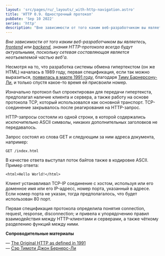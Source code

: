 ```yaml
---
layout: 'src/pages/ru/_layouts/_with-http-navigation.astro'
title: 'HTTP 0.9. Однострочный протокол'
pubDate: 'Sep 10 2022'
series: 'http'
description: "Вне зависимости от того каким веб-разработчиком вы являетесь, [frontend](https://roadmap.sh/frontend) или [backend](https://roadmap.sh/backend), знания HTTP-протокола всегда будут актуальными, поскольку сетевая составляющая является неотъемлемой частью веб'а."
---
```


_Вне зависимости от того каким веб-разработчиком вы являетесь,_ [_frontend_](https://roadmap.sh/frontend) _или_ [_backend_](https://roadmap.sh/backend)_, знания HTTP-протокола всегда будут актуальными, поскольку сетевая составляющая является неотъемлемой частью веб'а._

Несмотря на то, что разработка системы обмена гипертекстом (он же HTML) началась в 1989 году, первая спецификация, если так можно выразиться, [появилась в марте 1991 году](https://www.w3.org/Protocols/HTTP/AsImplemented.html), благодаря [Тиму Барнерсону-Ли](https://ru.m.wikipedia.org/wiki/%D0%91%D0%B5%D1%80%D0%BD%D0%B5%D1%80%D1%81-%D0%9B%D0%B8,_%D0%A2%D0%B8%D0%BC), и только спустя какое-то время ей присвоили номер.

Изначально протокол был спроектирован для передачи гипертекста, предполагал наличие клиента и сервера, а также работу на основе протокола TCP, который использовался как основной транспорт. TCP-соединение закрывалось после реагирования на HTTP-запрос.

HTTP-запросы состояли из одной строки, в которой содержались исключительно ASCII символы, никаких дополнительных заголовков не передавалось.

Запрос состоял из слова GET и следующим за ним адреса документа, например:

```
GET /index.html
```

В качестве ответа выступал поток байтов также в кодировке ASCII. Пример ответа:

```
<html>Hello World!</html>
```

Клиент устанавливал ТСР-IP соединение с хостом, используя или его доменное имя или его IP-адресс, номер порта, указанный в адресе. Если номер порта не указан, тогда предполагалось, что будет использован 80 порт.

Первая спецификация протокола определила понятия connection, request, response, disconnection; и привела к упорядочению правил взаимодействия между HTTP-клиентами и серверами, а также чёткому разделению функций между ними.

**Сопроводительные материалы**

— [The Original HTTP as defined in 1991](https://www.w3.org/Protocols/HTTP/AsImplemented.html)  
— [Сэр Тимоти Джон Бернерс-Ли](https://ru.m.wikipedia.org/wiki/%D0%91%D0%B5%D1%80%D0%BD%D0%B5%D1%80%D1%81-%D0%9B%D0%B8,_%D0%A2%D0%B8%D0%BC)
